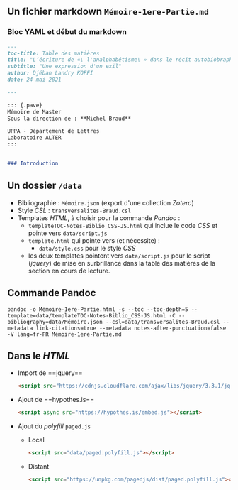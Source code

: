 ## Un fichier markdown `Mémoire-1ere-Partie.md`

### Bloc YAML et début du markdown

```markdown
---
toc-title: Table des matières
title: "L’écriture de «\ l'analphabétisme\ » dans le récit autobiobraphique _l'analphabète_ d'Agota Kristof\ :"
subtitle: "Une expression d'un exil"
author: Djéban Landry KOFFI
date: 24 mai 2021

---

::: {.pave}
Mémoire de Master  
Sous la direction de : **Michel Braud**  

UPPA - Département de Lettres  
Laboratoire ALTER  
:::


### Introduction


```

## Un dossier `/data`

- Bibliographie : `Mémoire.json` (export d'une collection *Zotero*)
- Style *CSL* : `transversalites-Braud.csl` 
- Templates *HTML*, à choisir pour la commande *Pandoc* :
  - `templateTOC-Notes-Biblio_CSS-JS.html` qui inclue le code *CSS* et pointe vers `data/script.js`
  - `template.html` qui pointe vers (et nécessite) :
    - `data/style.css` pour le style *CSS*
  - les deux templates pointent vers `data/script.js` pour le script (*jquery*) de mise en surbrillance dans la table des matières de la section en cours de lecture.

## Commande Pandoc

```
pandoc -o Mémoire-1ere-Partie.html -s --toc --toc-depth=5 --template=data/templateTOC-Notes-Biblio_CSS-JS.html -C --bibliography=data/Mémoire.json --csl=data/transversalites-Braud.csl --metadata link-citations=true --metadata notes-after-punctuation=false -V lang=fr-FR Mémoire-1ere-Partie.md
```                

## Dans le *HTML*

- Import de ==jquery==

  ```html
  <script src="https://cdnjs.cloudflare.com/ajax/libs/jquery/3.3.1/jquery.min.js"></script>
  ```

- Ajout de ==hypothes.is==
  
  ```html
  <script async src="https://hypothes.is/embed.js"></script>
  ```

- Ajout du *polyfill* `paged.js`
  - Local 
    
    ```html
    <script src="data/paged.polyfill.js"></script>
    ```
  
  - Distant
    
    ```html
    <script src="https://unpkg.com/pagedjs/dist/paged.polyfill.js"></script>
    ```
